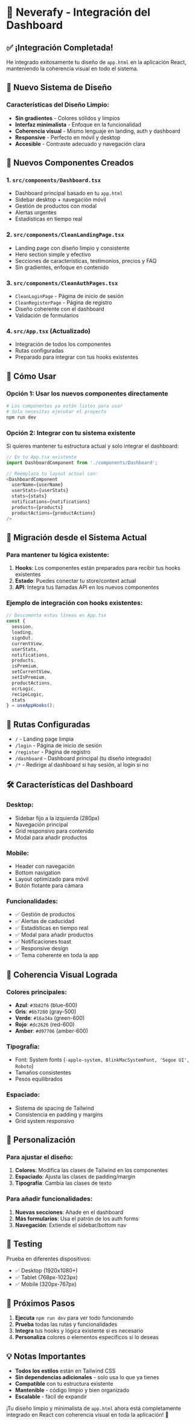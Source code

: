 # 🥬 Neverafy - Integración del Dashboard

## ✅ ¡Integración Completada!

He integrado exitosamente tu diseño de `app.html` en la aplicación React, manteniendo la coherencia visual en todo el sistema.

## 🎨 Nuevo Sistema de Diseño

### Características del Diseño Limpio:
- **Sin gradientes** - Colores sólidos y limpios
- **Interfaz minimalista** - Enfoque en la funcionalidad
- **Coherencia visual** - Mismo lenguaje en landing, auth y dashboard
- **Responsive** - Perfecto en móvil y desktop
- **Accesible** - Contraste adecuado y navegación clara

## 📁 Nuevos Componentes Creados

### 1. `src/components/Dashboard.tsx`
- Dashboard principal basado en tu `app.html`
- Sidebar desktop + navegación móvil
- Gestión de productos con modal
- Alertas urgentes
- Estadísticas en tiempo real

### 2. `src/components/CleanLandingPage.tsx`
- Landing page con diseño limpio y consistente
- Hero section simple y efectivo
- Secciones de características, testimonios, precios y FAQ
- Sin gradientes, enfoque en contenido

### 3. `src/components/CleanAuthPages.tsx`
- `CleanLoginPage` - Página de inicio de sesión
- `CleanRegisterPage` - Página de registro
- Diseño coherente con el dashboard
- Validación de formularios

### 4. `src/App.tsx` (Actualizado)
- Integración de todos los componentes
- Rutas configuradas
- Preparado para integrar con tus hooks existentes

## 🚀 Cómo Usar

### Opción 1: Usar los nuevos componentes directamente
```bash
# Los componentes ya están listos para usar
# Solo necesitas ejecutar el proyecto
npm run dev
```

### Opción 2: Integrar con tu sistema existente
Si quieres mantener tu estructura actual y solo integrar el dashboard:

```typescript
// En tu App.tsx existente
import DashboardComponent from './components/Dashboard';

// Reemplaza tu layout actual con:
<DashboardComponent
  userName={userName}
  userStats={userStats}
  stats={stats}
  notifications={notifications}
  products={products}
  productActions={productActions}
/>
```

## 🔄 Migración desde el Sistema Actual

### Para mantener tu lógica existente:
1. **Hooks**: Los componentes están preparados para recibir tus hooks existentes
2. **Estado**: Puedes conectar tu store/context actual
3. **API**: Integra tus llamadas API en los nuevos componentes

### Ejemplo de integración con hooks existentes:
```typescript
// Descomenta estas líneas en App.tsx
const {
  session,
  loading,
  signOut,
  currentView,
  userStats,
  notifications,
  products,
  isPremium,
  setCurrentView,
  setIsPremium,
  productActions,
  ocrLogic,
  recipeLogic,
  stats
} = useAppHooks();
```

## 🎯 Rutas Configuradas

- `/` - Landing page limpia
- `/login` - Página de inicio de sesión
- `/register` - Página de registro  
- `/dashboard` - Dashboard principal (tu diseño integrado)
- `/*` - Redirige al dashboard si hay sesión, al login si no

## 🛠️ Características del Dashboard

### Desktop:
- Sidebar fijo a la izquierda (280px)
- Navegación principal
- Grid responsivo para contenido
- Modal para añadir productos

### Mobile:
- Header con navegación
- Bottom navigation
- Layout optimizado para móvil
- Botón flotante para cámara

### Funcionalidades:
- ✅ Gestión de productos
- ✅ Alertas de caducidad
- ✅ Estadísticas en tiempo real
- ✅ Modal para añadir productos
- ✅ Notificaciones toast
- ✅ Responsive design
- ✅ Tema coherente en toda la app

## 🎨 Coherencia Visual Lograda

### Colores principales:
- **Azul**: `#3b82f6` (blue-600)
- **Gris**: `#6b7280` (gray-500)
- **Verde**: `#16a34a` (green-600)
- **Rojo**: `#dc2626` (red-600)
- **Amber**: `#d97706` (amber-600)

### Tipografía:
- Font: System fonts (`-apple-system, BlinkMacSystemFont, 'Segoe UI', Roboto`)
- Tamaños consistentes
- Pesos equilibrados

### Espaciado:
- Sistema de spacing de Tailwind
- Consistencia en padding y margins
- Grid system responsivo

## 🔧 Personalización

### Para ajustar el diseño:
1. **Colores**: Modifica las clases de Tailwind en los componentes
2. **Espaciado**: Ajusta las clases de padding/margin
3. **Tipografía**: Cambia las clases de texto

### Para añadir funcionalidades:
1. **Nuevas secciones**: Añade en el dashboard
2. **Más formularios**: Usa el patrón de los auth forms
3. **Navegación**: Extiende el sidebar/bottom nav

## 📱 Testing

Prueba en diferentes dispositivos:
- ✅ Desktop (1920x1080+)
- ✅ Tablet (768px-1023px)
- ✅ Mobile (320px-767px)

## 🚀 Próximos Pasos

1. **Ejecuta** `npm run dev` para ver todo funcionando
2. **Prueba** todas las rutas y funcionalidades
3. **Integra** tus hooks y lógica existente si es necesario
4. **Personaliza** colores o elementos específicos si lo deseas

## 💡 Notas Importantes

- **Todos los estilos** están en Tailwind CSS
- **Sin dependencias adicionales** - solo usa lo que ya tienes
- **Compatible** con tu estructura existente
- **Mantenible** - código limpio y bien organizado
- **Escalable** - fácil de expandir

¡Tu diseño limpio y minimalista de `app.html` ahora está completamente integrado en React con coherencia visual en toda la aplicación! 🎉